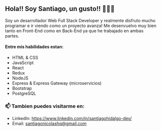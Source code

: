 ## Hola!! Soy Santiago, un gusto!! 👋👋👋

Soy un desarrollador Web Full Stack Developer y realmente disfruto mucho programar e ir viendo como un proyecto avanza! 
Me desenvuelvo muy bien tanto en Front-End como en Back-End ya que he trabajado en ambas partes.

#### Entre mis habilidades estan:
- HTML & CSS
- JavaScript
- React
- Redux
- NodeJS
- Express & Express Gateway (microservicios)
- Bootstrap
- PostgreSQL

### 📫 Tambien puedes visitarme en:
- LinkedIn: https://www.linkedin.com/in/santiagohidalgo-dev/
- Email: santiagonicolashq@gmail.com

